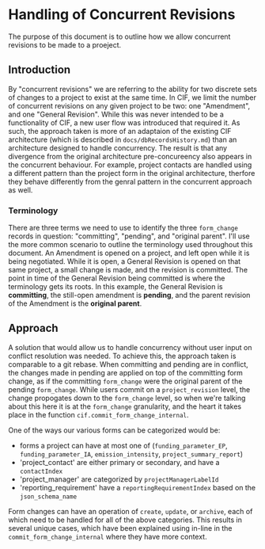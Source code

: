 # Handling of Concurrent Revisions

The purpose of this document is to outline how we allow concurrent revisions to be made to a proeject.

## Introduction

By "concurrent revisions" we are referring to the ability for two discrete sets of changes to a project to exist at the same time. In CIF, we limit the number of concurrent revisions on any given project to be two: one "Amendment", and one "General Revision". While this was never intended to be a functionality of CIF, a new user flow was introduced that required it. As such, the approach taken is more of an adaptaion of the existing CIF architecture (which is described in `docs/dbRecordsHistory.md`) than an architecture designed to handle concurrency. The result is that any divergence from the original architecture pre-concureency also appears in the concurrent behaviour. For example, project contacts are handled using a different pattern than the project form in the original architecture, therfore they behave differently from the genral pattern in the concurrent approach as well.

### Terminology

There are three terms we need to use to identify the three `form_change` records in question: "committing", "pending", and "original parent". I'll use the more common scenario to outline the terminology used throughout this document.
An Amendment is opened on a project, and left open while it is being negotiated. While it is open, a General Revision is opened on that same project, a small change is made, and the revision is committed. The point in time of the General Revision being committed is where the terminology gets its roots. In this example, the General Revision is **committing**, the still-open amendment is **pending**, and the parent revision of the Amendment is the **original parent**.

## Approach

A solution that would allow us to handle concurrency without user input on conflict resolution was needed. To achieve this, the approach taken is comparable to a git rebase. When committing and pending are in conflict, the changes made in pending are applied on top of the committing form change, as if the committing `form_change` were the original parent of the pending `form_change`. While users commit on a `project_revision` level, the change propogates down to the `form_change` level, so when we're talking about this here it is at the `form_change` granularity, and the heart it takes place in the function `cif.commit_form_change_internal`.

One of the ways our various forms can be categorized would be:

- forms a project can have at most one of (`funding_parameter_EP`, `funding_parameter_IA`, `emission_intensity`, `project_summary_report`)
- 'project_contact' are either primary or secondary, and have a `contactIndex`
- 'project_manager' are categorized by `projectManagerLabelId`
- 'reporting_requirement' have a `reportingRequirementIndex` based on the `json_schema_name`

Form changes can have an operation of `create`, `update`, or `archive`, each of which need to be handled for all of the above categories. This results in several unique cases, which have been explained using in-line in the `commit_form_change_internal` where they have more context.
